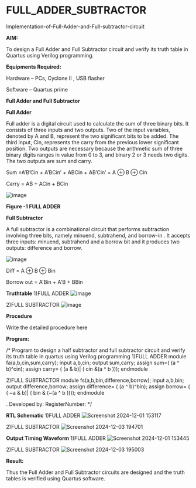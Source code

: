 # FULL_ADDER_SUBTRACTOR

Implementation-of-Full-Adder-and-Full-subtractor-circuit

**AIM:**

To design a Full Adder and Full Subtractor circuit and verify its truth table in Quartus using Verilog programming.

**Equipments Required:**

Hardware – PCs, Cyclone II , USB flasher

Software – Quartus prime

**Full Adder and Full Subtractor**

**Full Adder**

Full adder is a digital circuit used to calculate the sum of three binary bits. It consists of three inputs and two outputs. Two of the input variables, denoted by A and B, represent the two significant bits to be added. The third input, Cin, represents the carry from the previous lower significant position. Two outputs are necessary because the arithmetic sum of three binary digits ranges in value from 0 to 3, and binary 2 or 3 needs two digits. The two outputs are sum and carry.

Sum =A’B’Cin + A’BCin’ + ABCin + AB’Cin’ = A ⊕ B ⊕ Cin 

Carry = AB + ACin + BCin

![image](https://github.com/naavaneetha/FULL_ADDER_SUBTRACTOR/assets/154305477/0f30ba51-5ffb-4198-845f-18e054f675e7)

**Figure -1 FULL ADDER**

**Full Subtractor**

A full subtractor is a combinational circuit that performs subtraction involving three bits, namely minuend, subtrahend, and borrow-in . It accepts three inputs: minuend, subtrahend and a borrow bit and it produces two outputs: difference and borrow.

![image](https://github.com/naavaneetha/FULL_ADDER_SUBTRACTOR/assets/154305477/02b24f51-ab51-4304-9ad6-7b81ffc1ead5)

Diff = A ⊕ B ⊕ Bin 

Borrow out = A'Bin + A'B + BBin

**Truthtable**
1)FULL ADDER
![image](https://github.com/user-attachments/assets/2b35bb13-24d0-45e6-91b3-85ce80917fd6)

2)FULL SUBTRACTOR
![image](https://github.com/user-attachments/assets/fd69421d-a791-43d9-864c-62bd0a22ac47)



**Procedure**

Write the detailed procedure here

**Program:**

/* Program to design a half subtractor and full subtractor circuit and verify its truth table in quartus using Verilog programming
1)FULL ADDER
module fa(a,b,cin,sum,carry);
input a,b,cin;
output sum,carry;
assign sum=( (a ^ b)^cin);
assign carry= ( (a & b)| ( cin &(a ^ b )));
endmodule

2)FULL SUBTRACTOR
module fs(a,b,bin,difference,borrow);
input a,b,bin;
output difference,borrow;
assign difference= ( (a ^ b)^bin);
assign borrow= ( ( ~a & b)| ( bin & (~(a ^ b ))));
endmodule


. Developed by: RegisterNumber:
*/

**RTL Schematic**
1)FULL ADDER
![Screenshot 2024-12-01 153117](https://github.com/user-attachments/assets/f3104eb0-6000-4d80-b2ae-c8b111dde8cd)

2)FULL SUBTRACTOR
![Screenshot 2024-12-03 194701](https://github.com/user-attachments/assets/23cb9b7e-f887-4573-a4c9-4dc9c8ae4062)




**Output Timing Waveform**
1)FULL ADDER
![Screenshot 2024-12-01 153445](https://github.com/user-attachments/assets/a2fe1dad-22e9-4cb1-8e0b-ab14bb90ab85)

2)FULL SUBTRACTOR
![Screenshot 2024-12-03 195003](https://github.com/user-attachments/assets/a734cb40-aff1-426e-b41d-975870156eb9)




**Result:**

Thus the Full Adder and Full Subtractor circuits are designed and the truth tables is verified using Quartus software.



